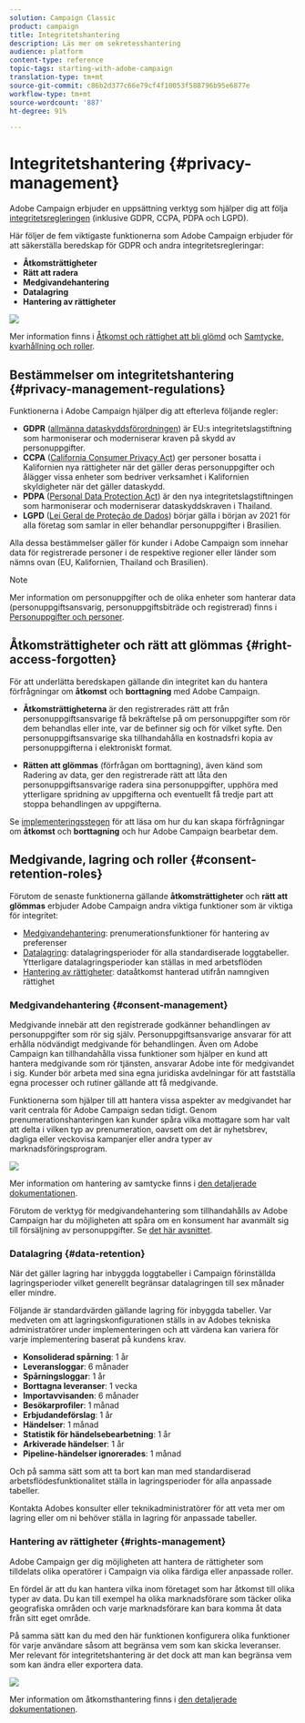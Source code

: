 ```yaml
---
solution: Campaign Classic
product: campaign
title: Integritetshantering
description: Läs mer om sekretesshantering
audience: platform
content-type: reference
topic-tags: starting-with-adobe-campaign
translation-type: tm+mt
source-git-commit: c86b2d377c66e79cf4f10053f588796b95e6877e
workflow-type: tm+mt
source-wordcount: '887'
ht-degree: 91%

---
```



# Integritetshantering {#privacy-management}

Adobe Campaign erbjuder en uppsättning verktyg som hjälper dig att följa [integritetsregleringen](#privacy-management-regulations) (inklusive GDPR, CCPA, PDPA och LGPD).

Här följer de fem viktigaste funktionerna som Adobe Campaign erbjuder för att säkerställa beredskap för GDPR och andra integritetsregleringar:
* **Åtkomsträttigheter**
* **Rätt att radera**
* **Medgivandehantering**
* **Datalagring**
* **Hantering av rättigheter**

![](assets/privacy-gdpr-use-cases.png)

Mer information finns i [Åtkomst och rättighet att bli glömd](#right-access-forgotten) och [Samtycke, kvarhållning och roller](#consent-retention-roles).

<!--This section presents general information on what Privacy management is and the features provided by Adobe Campaign to manage the [Right to Access and Right to be Forgotten](#right-access-forgotten).

It also contains information on important features to manage Privacy ([Consent, Retention and Roles](#consent-retention-roles)), as well as best practices to help you with your Privacy compliance when using Adobe Campaign.-->

## Bestämmelser om integritetshantering {#privacy-management-regulations}

Funktionerna i Adobe Campaign hjälper dig att efterleva följande regler:

* **GDPR** ([allmänna dataskyddsförordningen](https://ec.europa.eu/info/law/law-topic/data-protection/reform/what-does-general-data-protection-regulation-gdpr-govern_en)) är EU:s integritetslagstiftning som harmoniserar och moderniserar kraven på skydd av personuppgifter.
* **CCPA** ([California Consumer Privacy Act](https://leginfo.legislature.ca.gov/faces/codes_displayText.xhtml?lawCode=CIV&amp;division=3.&amp;title=1.81.5.&amp;part=4.&amp;chapter=&amp;article=)) ger personer bosatta i Kalifornien nya rättigheter när det gäller deras personuppgifter och ålägger vissa enheter som bedriver verksamhet i Kalifornien skyldigheter när det gäller dataskydd.
* **PDPA** ([Personal Data Protection Act](https://secureprivacy.ai/thailand-pdpa-summary-what-businesses-need-to-know/)) är den nya integritetslagstiftningen som harmoniserar och moderniserar dataskyddskraven i Thailand.
* **LGPD** ([Lei Geral de Proteção de Dados](https://iapp.org/media/pdf/resource_center/Brazilian_General_Data_Protection_Law.pdf)) börjar gälla i början av 2021 för alla företag som samlar in eller behandlar personuppgifter i Brasilien.

Alla dessa bestämmelser gäller för kunder i Adobe Campaign som innehar data för registrerade personer i de respektive regioner eller länder som nämns ovan (EU, Kalifornien, Thailand och Brasilien).

<!--Several Privacy capabilities are available in Adobe Campaign, including consent management, data retention settings, and rights management. See [Consent, Retention and Roles](#consent-retention-roles). In addition to this, Adobe Campaign helps facilitate your readiness as Data Controller for certain Privacy requests. See [Right to Access and Right to be Forgotten](#right-access-forgotten).-->

>[!NOTE]
>
>Mer information om personuppgifter och de olika enheter som hanterar data (personuppgiftsansvarig, personuppgiftsbiträde och registrerad) finns i [Personuppgifter och personer](../../platform/using/privacy-and-recommendations.md#personal-data).

## Åtkomsträttigheter och rätt att glömmas {#right-access-forgotten}

För att underlätta beredskapen gällande din integritet kan du hantera förfrågningar om **åtkomst** och **borttagning** med Adobe Campaign.

* **Åtkomsträttigheterna** är den registrerades rätt att från personuppgiftsansvarige få bekräftelse på om personuppgifter som rör dem behandlas eller inte, var de befinner sig och för vilket syfte. Den personuppgiftsansvarige ska tillhandahålla en kostnadsfri kopia av personuppgifterna i elektroniskt format.

* **Rätten att glömmas** (förfrågan om borttagning), även känd som Radering av data, ger den registrerade rätt att låta den personuppgiftsansvarige radera sina personuppgifter, upphöra med ytterligare spridning av uppgifterna och eventuellt få tredje part att stoppa behandlingen av uppgifterna.

Se [implementeringsstegen](../../platform/using/privacy-requests.md) för att läsa om hur du kan skapa förfrågningar om **åtkomst** och **borttagning** och hur Adobe Campaign bearbetar dem.

<!--Tutorials on Privacy management in Campaign Standard are also available [here](https://docs.adobe.com/content/help/en/campaign-standard-learn/tutorials/privacy/privacy-overview.html).
https://experienceleague.corp.adobe.com/docs/campaign-standard-learn/tutorials/privacy/privacy-overview.html?lang=en-->

## Medgivande, lagring och roller {#consent-retention-roles}

Förutom de senaste funktionerna gällande **åtkomsträttigheter** och **rätt att glömmas** erbjuder Adobe Campaign andra viktiga funktioner som är viktiga för integritet:

* [Medgivandehantering](#consent-management): prenumerationsfunktioner för hantering av preferenser
* [Datalagring](#data-retention): datalagringsperioder för alla standardiserade loggtabeller. Ytterligare datalagringsperioder kan ställas in med arbetsflöden
* [Hantering av rättigheter](#rights-management): dataåtkomst hanterad utifrån namngiven rättighet

### Medgivandehantering {#consent-management}

Medgivande innebär att den registrerade godkänner behandlingen av personuppgifter som rör sig själv. Personuppgiftsansvarige ansvarar för att erhålla nödvändigt medgivande för behandlingen. Även om Adobe Campaign kan tillhandahålla vissa funktioner som hjälper en kund att hantera medgivande som rör tjänsten, ansvarar Adobe inte för medgivandet i sig. Kunder bör arbeta med sina egna juridiska avdelningar för att fastställa egna processer och rutiner gällande att få medgivande.

Funktionerna som hjälper till att hantera vissa aspekter av medgivandet har varit centrala för Adobe Campaign sedan tidigt. Genom prenumerationshanteringen kan kunder spåra vilka mottagare som har valt att delta i vilken typ av prenumeration, oavsett om det är nyhetsbrev, dagliga eller veckovisa kampanjer eller andra typer av marknadsföringsprogram.

![](assets/privacy-consent-management.png)

Mer information om hantering av samtycke finns i [den detaljerade dokumentationen](../../delivery/using/managing-subscriptions.md).

Förutom de verktyg för medgivandehantering som tillhandahålls av Adobe Campaign har du möjligheten att spåra om en konsument har avanmält sig till försäljning av personuppgifter. Se [det här avsnittet](../../platform/using/privacy-requests.md#sale-of-personal-information-ccpa).

### Datalagring {#data-retention}

När det gäller lagring har inbyggda loggtabeller i Campaign förinställda lagringsperioder vilket generellt begränsar datalagringen till sex månader eller mindre.

Följande är standardvärden gällande lagring för inbyggda tabeller. Var medveten om att lagringskonfigurationen ställs in av Adobes tekniska administratörer under implementeringen och att värdena kan variera för varje implementering baserat på kundens krav.

* **Konsoliderad spårning**: 1 år
* **Leveransloggar**: 6 månader
* **Spårningsloggar**: 1 år
* **Borttagna leveranser**: 1 vecka
* **Importavvisanden**: 6 månader
* **Besökarprofiler**: 1 månad
* **Erbjudandeförslag**: 1 år
* **Händelser**: 1 månad
* **Statistik för händelsebearbetning**: 1 år
* **Arkiverade händelser**: 1 år
* **Pipeline-händelser ignorerades**: 1 månad

Och på samma sätt som att ta bort kan man med standardiserad arbetsflödesfunktionalitet ställa in lagringsperioder för alla anpassade tabeller.

Kontakta Adobes konsulter eller teknikadministratörer för att veta mer om lagring eller om ni behöver ställa in lagring för anpassade tabeller.

### Hantering av rättigheter {#rights-management}

Adobe Campaign ger dig möjligheten att hantera de rättigheter som tilldelats olika operatörer i Campaign via olika färdiga eller anpassade roller.

En fördel är att du kan hantera vilka inom företaget som har åtkomst till olika typer av data. Du kan till exempel ha olika marknadsförare som täcker olika geografiska områden och varje marknadsförare kan bara komma åt data från sitt eget område.

På samma sätt kan du med den här funktionen konfigurera olika funktioner för varje användare såsom att begränsa vem som kan skicka leveranser. Mer relevant för integritetshantering är det dock att man kan begränsa vem som kan ändra eller exportera data.

![](assets/privacy-user-management.png)

Mer information om åtkomsthantering finns i [den detaljerade dokumentationen](../../platform/using/access-management.md).